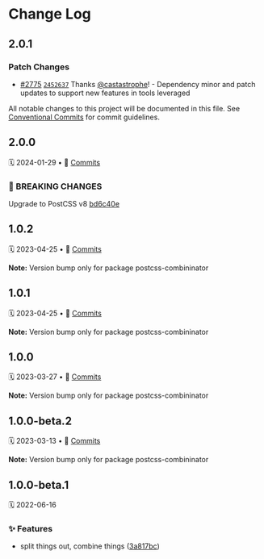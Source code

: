 # Change Log

## 2.0.1

### Patch Changes

- [#2775](https://github.com/adobe/spectrum-css/pull/2775) [`2452637`](https://github.com/adobe/spectrum-css/commit/2452637d1179b9b2b025dafeb5834720712413d7) Thanks [@castastrophe](https://github.com/castastrophe)! - Dependency minor and patch updates to support new features in tools leveraged

All notable changes to this project will be documented in this file.
See [Conventional Commits](https://conventionalcommits.org) for commit guidelines.

<a name="2.0.0"></a>

## 2.0.0

🗓 2024-01-29 • 📝 [Commits](https://github.com/adobe/spectrum-css/compare/postcss-combininator@1.0.2...postcss-combininator@2.0.0)

### 🛑 BREAKING CHANGES

Upgrade to PostCSS v8 [bd6c40e](https://github.com/adobe/spectrum-css/commit/bd6c40eb5a4b43df94dff1f325502e5cd08b7f5f)

<a name="1.0.2"></a>

## 1.0.2

🗓 2023-04-25 • 📝 [Commits](https://github.com/adobe/spectrum-css/compare/postcss-combininator@1.0.0...postcss-combininator@1.0.2)

**Note:** Version bump only for package postcss-combininator

<a name="1.0.1"></a>

## 1.0.1

🗓 2023-04-25 • 📝 [Commits](https://github.com/adobe/spectrum-css/compare/postcss-combininator@1.0.0...postcss-combininator@1.0.1)

**Note:** Version bump only for package postcss-combininator

<a name="1.0.0"></a>

## 1.0.0

🗓 2023-03-27 • 📝 [Commits](https://github.com/adobe/spectrum-css/compare/postcss-combininator@1.0.0-beta.1...postcss-combininator@1.0.0)

**Note:** Version bump only for package postcss-combininator

<a name="1.0.0-beta.2"></a>

## 1.0.0-beta.2

🗓 2023-03-13 • 📝 [Commits](https://github.com/adobe/spectrum-css/compare/postcss-combininator@1.0.0-beta.1...postcss-combininator@1.0.0-beta.2)

**Note:** Version bump only for package postcss-combininator

<a name="1.0.0-beta.1"></a>

## 1.0.0-beta.1

🗓 2022-06-16

### ✨ Features

- split things out, combine things ([3a817bc](https://github.com/adobe/spectrum-css/commit/3a817bc))
